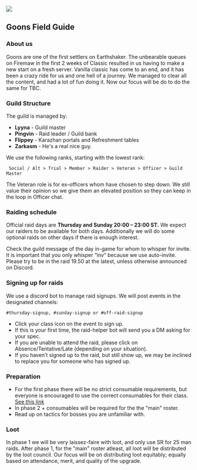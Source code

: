 



![](https://i.imgur.com/zRWpjCp.jpeg)

## Goons Field Guide

### About us
Goons are one of the first settlers on Earthshaker. The unbearable queues on Firemaw in the first 2 weeks of Classic resulted in us having to make a new start on a fresh server. Vanilla classic has come to an end, and it has been a crazy ride for us and one hell of a journey. We managed to clear all the content, and had a lot of fun doing it. Now our focus will be do to do the same for TBC.

### Guild Structure
The guild is managed by:

 - **Lyyna** -  Guild master  
 -  **Pingvin** - Raid leader / Guild bank  
 -  **Flippey** - Karazhan portals and Refreshment tables 
 -  **Zarkasm** -  He's a real nice guy. 

We use the following ranks, starting with the lowest rank:

     Social / Alt > Trial > Member > Raider > Veteran > Officer > Guild Master

The Veteran role is for ex-officers whom have chosen to step down. We still value their opinion so we give them an elevated position so they can keep in the loop in Officer chat.

### Raiding schedule

Official raid days are **Thursday and Sunday 20:00 – 23:00 ST.** We expect our raiders to be available for both days. 
Additionally we will do some optional raids on other days if there is enough interest.

Check the guild message of the day in-game for whom to whisper for invite. It is important that you only whisper “inv” because we use auto-invite. Please try to be in the raid 19.50 at the latest, unless otherwise announced on Discord.

### Signing up for raids

We use a discord bot to manage raid signups. We will post events in the designated channels:

    #thursday-signup, #sunday-signup or #off-raid-signup

-   Click your class icon on the event to sign up.
-   If this is your first time, the raid-helper bot will send you a DM asking for your spec.
-   If you are unable to attend the raid, please click on Absence/Tentative/Late (depending on your situation).     
-   If you haven’t signed up to the raid, but still show up, we may be inclined to replace you for someone who has signed up.
    

### Preparation
- For the first phase there will be no strict consumable requirements, but everyone is encouraged to use the correct consumables for their class. [See this link](https://tbc.wowhead.com/guides/raid-consumables-flasks-elixirs-potions-wow-burning-crusade-classic)
- In phase 2 + consumables will be required for the the "main" roster.
- Read up on tactics for bosses you are unfamiliar with.


### Loot
In phase 1 we will be very laissez-faire with loot, and only use SR for 25 man raids.
After phase 1, for the "main" roster atleast, all loot will be distributed by the loot council. Our focus will be on distributing loot equitably; equally based on attendance, merit, and quality of the upgrade. 
